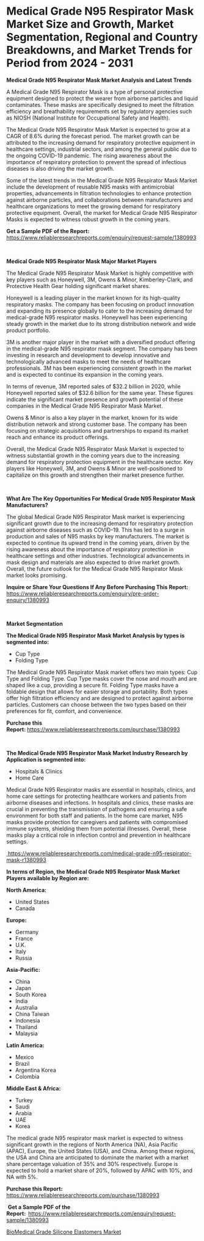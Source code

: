 <p><h1>Medical Grade N95 Respirator Mask Market Size and Growth, Market Segmentation, Regional and Country Breakdowns, and Market Trends for Period from 2024 -  2031</h1></p><p><strong>Medical Grade N95 Respirator Mask Market Analysis and Latest Trends</strong></p>
<p><p>A Medical Grade N95 Respirator Mask is a type of personal protective equipment designed to protect the wearer from airborne particles and liquid contaminates. These masks are specifically designed to meet the filtration efficiency and breathability requirements set by regulatory agencies such as NIOSH (National Institute for Occupational Safety and Health).</p><p>The Medical Grade N95 Respirator Mask Market is expected to grow at a CAGR of 8.6% during the forecast period. The market growth can be attributed to the increasing demand for respiratory protective equipment in healthcare settings, industrial sectors, and among the general public due to the ongoing COVID-19 pandemic. The rising awareness about the importance of respiratory protection to prevent the spread of infectious diseases is also driving the market growth.</p><p>Some of the latest trends in the Medical Grade N95 Respirator Mask Market include the development of reusable N95 masks with antimicrobial properties, advancements in filtration technologies to enhance protection against airborne particles, and collaborations between manufacturers and healthcare organizations to meet the growing demand for respiratory protective equipment. Overall, the market for Medical Grade N95 Respirator Masks is expected to witness robust growth in the coming years.</p></p>
<p><strong>Get a Sample PDF of the Report:&nbsp;</strong> <a href="https://www.reliableresearchreports.com/enquiry/request-sample/1380993">https://www.reliableresearchreports.com/enquiry/request-sample/1380993</a></p>
<p>&nbsp;</p>
<p><strong>Medical Grade N95 Respirator Mask Major Market Players</strong></p>
<p><p>The Medical Grade N95 Respirator Mask Market is highly competitive with key players such as Honeywell, 3M, Owens & Minor, Kimberley-Clark, and Protective Health Gear holding significant market shares.</p><p>Honeywell is a leading player in the market known for its high-quality respiratory masks. The company has been focusing on product innovation and expanding its presence globally to cater to the increasing demand for medical-grade N95 respirator masks. Honeywell has been experiencing steady growth in the market due to its strong distribution network and wide product portfolio.</p><p>3M is another major player in the market with a diversified product offering in the medical-grade N95 respirator mask segment. The company has been investing in research and development to develop innovative and technologically advanced masks to meet the needs of healthcare professionals. 3M has been experiencing consistent growth in the market and is expected to continue its expansion in the coming years.</p><p>In terms of revenue, 3M reported sales of $32.2 billion in 2020, while Honeywell reported sales of $32.6 billion for the same year. These figures indicate the significant market presence and growth potential of these companies in the Medical Grade N95 Respirator Mask Market.</p><p>Owens & Minor is also a key player in the market, known for its wide distribution network and strong customer base. The company has been focusing on strategic acquisitions and partnerships to expand its market reach and enhance its product offerings.</p><p>Overall, the Medical Grade N95 Respirator Mask Market is expected to witness substantial growth in the coming years due to the increasing demand for respiratory protection equipment in the healthcare sector. Key players like Honeywell, 3M, and Owens & Minor are well-positioned to capitalize on this growth and strengthen their market presence further.</p></p>
<p>&nbsp;</p>
<p><strong>What Are The Key Opportunities For Medical Grade N95 Respirator Mask Manufacturers?</strong></p>
<p><p>The global Medical Grade N95 Respirator Mask market is experiencing significant growth due to the increasing demand for respiratory protection against airborne diseases such as COVID-19. This has led to a surge in production and sales of N95 masks by key manufacturers. The market is expected to continue its upward trend in the coming years, driven by the rising awareness about the importance of respiratory protection in healthcare settings and other industries. Technological advancements in mask design and materials are also expected to drive market growth. Overall, the future outlook for the Medical Grade N95 Respirator Mask market looks promising.</p></p>
<p><strong>Inquire or Share Your Questions If Any Before Purchasing This Report:</strong> <a href="https://www.reliableresearchreports.com/enquiry/pre-order-enquiry/1380993">https://www.reliableresearchreports.com/enquiry/pre-order-enquiry/1380993</a></p>
<p>&nbsp;</p>
<p><strong>Market Segmentation</strong></p>
<p><strong>The Medical Grade N95 Respirator Mask Market Analysis by types is segmented into:</strong></p>
<p><ul><li>Cup Type</li><li>Folding Type</li></ul></p>
<p><p>The Medical Grade N95 Respirator Mask market offers two main types: Cup Type and Folding Type. Cup Type masks cover the nose and mouth and are shaped like a cup, providing a secure fit. Folding Type masks have a foldable design that allows for easier storage and portability. Both types offer high filtration efficiency and are designed to protect against airborne particles. Customers can choose between the two types based on their preferences for fit, comfort, and convenience.</p></p>
<p><strong>Purchase this Report:&nbsp;</strong><a href="https://www.reliableresearchreports.com/purchase/1380993">https://www.reliableresearchreports.com/purchase/1380993</a></p>
<p>&nbsp;</p>
<p><strong>The Medical Grade N95 Respirator Mask Market Industry Research by Application is segmented into:</strong></p>
<p><ul><li>Hospitals & Clinics</li><li>Home Care</li></ul></p>
<p><p>Medical Grade N95 Respirator masks are essential in hospitals, clinics, and home care settings for protecting healthcare workers and patients from airborne diseases and infections. In hospitals and clinics, these masks are crucial in preventing the transmission of pathogens and ensuring a safe environment for both staff and patients. In the home care market, N95 masks provide protection for caregivers and patients with compromised immune systems, shielding them from potential illnesses. Overall, these masks play a critical role in infection control and prevention in healthcare settings.</p></p>
<p><a href="https://www.reliableresearchreports.com/medical-grade-n95-respirator-mask-r1380993">&nbsp;https://www.reliableresearchreports.com/medical-grade-n95-respirator-mask-r1380993</a></p>
<p><strong>In terms of Region, the Medical Grade N95 Respirator Mask Market Players available by Region are:</strong></p>
<p>
    <p> <strong> North America: </strong>
        <ul>
            <li>United States</li>
            <li>Canada</li>
        </ul>
        </p> 
    <p> <strong> Europe: </strong>
        <ul>
            <li>Germany</li>
            <li>France</li>
            <li>U.K.</li>
            <li>Italy</li>
            <li>Russia</li>
        </ul>
        </p> 
    <p> <strong> Asia-Pacific: </strong>
        <ul>
            <li>China</li>
            <li>Japan</li>
            <li>South Korea</li>
            <li>India</li>
            <li>Australia</li>
            <li>China Taiwan</li>
            <li>Indonesia</li>
            <li>Thailand</li>
            <li>Malaysia</li>
        </ul>
        </p> 
    <p> <strong> Latin America: </strong>
        <ul>
            <li>Mexico</li>
            <li>Brazil</li>
            <li>Argentina Korea</li>
            <li>Colombia</li>
        </ul>
        </p> 
    <p> <strong> Middle East & Africa: </strong>
        <ul>
            <li>Turkey</li>
            <li>Saudi</li>
            <li>Arabia</li>
            <li>UAE</li>
            <li>Korea</li>
        </ul>
    </p>
    </p>
<p><p>The medical grade N95 respirator mask market is expected to witness significant growth in the regions of North America (NA), Asia Pacific (APAC), Europe, the United States (USA), and China. Among these regions, the USA and China are anticipated to dominate the market with a market share percentage valuation of 35% and 30% respectively. Europe is expected to hold a market share of 20%, followed by APAC with 10%, and NA with 5%.</p></p>
<p><strong>Purchase this Report: </strong><a href="https://www.reliableresearchreports.com/purchase/1380993">https://www.reliableresearchreports.com/purchase/1380993</a></p>
<p>&nbsp;<strong>Get a Sample PDF of the Report:&nbsp;&nbsp;</strong><a href="https://www.reliableresearchreports.com/enquiry/request-sample/1380993">https://www.reliableresearchreports.com/enquiry/request-sample/1380993</a></p>
<p><strong></strong></p>
<p><p><a href="https://github.com/vimar16th/Market-Research-Report-List-4/blob/main/biomedical-grade-silicone-elastomers-market.md">BioMedical Grade Silicone Elastomers Market</a></p></p>